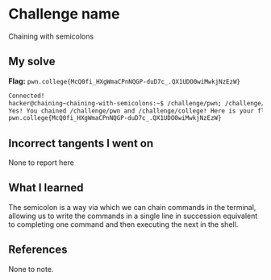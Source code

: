 # Challenge name
Chaining with semicolons

## My solve
**Flag:** `pwn.college{McQ0fi_HXgWmaCPnNQGP-duD7c_.QX1UDO0wiMwkjNzEzW}`

```bash
Connected!                                                                        
hacker@chaining~chaining-with-semicolons:~$ /challenge/pwn; /challenge/college 
Yes! You chained /challenge/pwn and /challenge/college! Here is your flag:
pwn.college{McQ0fi_HXgWmaCPnNQGP-duD7c_.QX1UDO0wiMwkjNzEzW}
```

## Incorrect tangents I went on
None to report here

## What I learned
The semicolon is a way via which we can chain commands in the terminal, allowing us to write the commands in a single line in succession equivalent to completing one command and then executing the next in the shell. 

## References
None to note.
